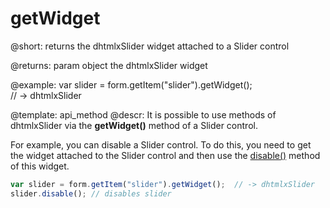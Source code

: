getWidget
=============

@short: returns the dhtmlxSlider widget attached to a Slider control



@returns:
param   object    the dhtmlxSlider widget

@example:
var slider = form.getItem("slider").getWidget();  
// -> dhtmlxSlider


@template: api_method
@descr:
It is possible to use methods of dhtmlxSlider via the **getWidget()** method of a Slider control.

For example, you can disable a Slider control. To do this, you need to get the widget attached to the Slider control and then use the [disable()](slider/api/slider_disable_method.md) method of this widget.

~~~js
var slider = form.getItem("slider").getWidget();  // -> dhtmlxSlider
slider.disable(); // disables slider
~~~

